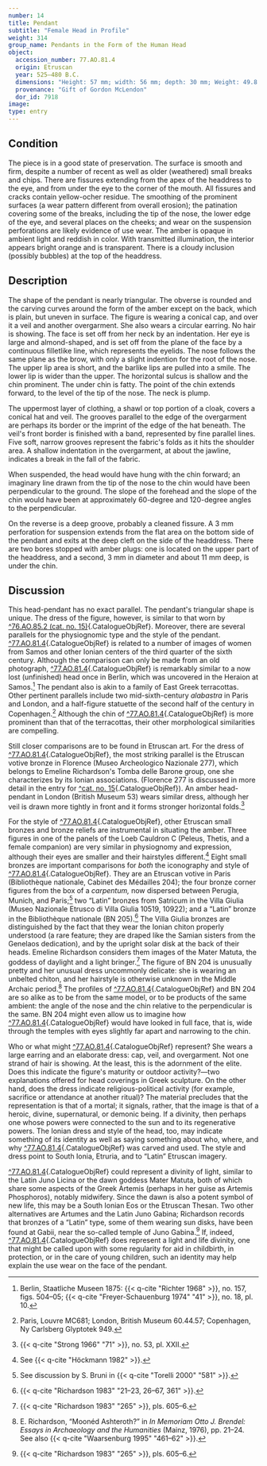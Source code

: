 ```yaml
---
number: 14
title: Pendant
subtitle: "Female Head in Profile"
weight: 314
group_name: Pendants in the Form of the Human Head
object:
  accession_number: 77.AO.81.4
  origin: Etruscan
  year: 525–480 B.C.
  dimensions: "Height: 57 mm; width: 56 mm; depth: 30 mm; Weight: 49.8 g"
  provenance: "Gift of Gordon McLendon"
  dor_id: 7918
image:
type: entry
---
```


## Condition

The piece is in a good state of preservation. The surface is smooth and firm, despite a number of recent as well as older (weathered) small breaks and chips. There are fissures extending from the apex of the headdress to the eye, and from under the eye to the corner of the mouth. All fissures and cracks contain yellow-ocher residue. The smoothing of the prominent surfaces (a wear pattern different from overall erosion); the patination covering some of the breaks, including the tip of the nose, the lower edge of the eye, and several places on the cheeks; and wear on the suspension perforations are likely evidence of use wear. The amber is opaque in ambient light and reddish in color. With transmitted illumination, the interior appears bright orange and is transparent. There is a cloudy inclusion (possibly bubbles) at the top of the headdress.

## Description

The shape of the pendant is nearly triangular. The obverse is rounded and the carving curves around the form of the amber except on the back, which is plain, but uneven in surface. The figure is wearing a conical cap, and over it a veil and another overgarment. She also wears a circular earring. No hair is showing. The face is set off from her neck by an indentation. Her eye is large and almond-shaped, and is set off from the plane of the face by a continuous filletlike line, which represents the eyelids. The nose follows the same plane as the brow, with only a slight indention for the root of the nose. The upper lip area is short, and the barlike lips are pulled into a smile. The lower lip is wider than the upper. The horizontal sulcus is shallow and the chin prominent. The under chin is fatty. The point of the chin extends forward, to the level of the tip of the nose. The neck is plump.

The uppermost layer of clothing, a shawl or top portion of a cloak, covers a conical hat and veil. The grooves parallel to the edge of the overgarment are perhaps its border or the imprint of the edge of the hat beneath. The veil's front border is finished with a band, represented by fine parallel lines. Five soft, narrow grooves represent the fabric's folds as it hits the shoulder area. A shallow indentation in the overgarment, at about the jawline, indicates a break in the fall of the fabric.

When suspended, the head would have hung with the chin forward; an imaginary line drawn from the tip of the nose to the chin would have been perpendicular to the ground. The slope of the forehead and the slope of the chin would have been at approximately 60-degree and 120-degree angles to the perpendicular.

On the reverse is a deep groove, probably a cleaned fissure. A 3 mm perforation for suspension extends from the flat area on the bottom side of the pendant and exits at the deep cleft on the side of the headdress. There are two bores stopped with amber plugs: one is located on the upper part of the headdress, and a second, 3 mm in diameter and about 11 mm deep, is under the chin.

## Discussion

This head-pendant has no exact parallel. The pendant's triangular shape is unique. The dress of the figure, however, is similar to that worn by [^76.AO.85.2 (cat. no. 15)](#cat-76.AO.85.2){.CatalogueObjRef}. Moreover, there are several parallels for the physiognomic type and the style of the pendant. [^77.AO.81.4](#cat-77.AO.81.4){.CatalogueObjRef} is related to a number of images of women from Samos and other Ionian centers of the third quarter of the sixth century. Although the comparison can only be made from an old photograph, [^77.AO.81.4](#cat-77.AO.81.4){.CatalogueObjRef} is remarkably similar to a now lost (unfinished) head once in Berlin, which was uncovered in the Heraion at Samos.[^1] The pendant also is akin to a family of East Greek terracottas. Other pertinent parallels include two mid-sixth-century *alabastra* in Paris and London, and a half-figure statuette of the second half of the century in Copenhagen.[^2] Although the chin of [^77.AO.81.4](#cat-77.AO.81.4){.CatalogueObjRef} is more prominent than that of the terracottas, their other morphological similarities are compelling.

Still closer comparisons are to be found in Etruscan art. For the dress of [^77.AO.81.4](#cat-77.AO.81.4){.CatalogueObjRef}, the most striking parallel is the Etruscan votive bronze in Florence (Museo Archeologico Nazionale 277), which belongs to Emeline Richardson's Tomba delle Barone group, one she characterizes by its Ionian associations. (Florence 277 is discussed in more detail in the entry for [^cat. no. 15](#cat-76.AO.85.2){.CatalogueObjRef}). An amber head-pendant in London (British Museum 53) wears similar dress, although her veil is drawn more tightly in front and it forms stronger horizontal folds.[^3]

For the style of [^77.AO.81.4](#cat-77.AO.81.4){.CatalogueObjRef}, other Etruscan small bronzes and bronze reliefs are instrumental in situating the amber. Three figures in one of the panels of the Loeb Cauldron C (Peleus, Thetis, and a female companion) are very similar in physiognomy and expression, although their eyes are smaller and their hairstyles different.[^4] Eight small bronzes are important comparisons for *both* the iconography and style of [^77.AO.81.4](#cat-77.AO.81.4){.CatalogueObjRef}. They are an Etruscan votive in Paris (Bibliothèque nationale, Cabinet des Médailles 204); the four bronze corner figures from the box of a *carpentum,* now dispersed between Perugia, Munich, and Paris;[^5] two “Latin” bronzes from Satricum in the Villa Giulia (Museo Nazionale Etrusco di Villa Giulia 10519, 10922); and a “Latin” bronze in the Bibliothèque nationale (BN 205).[^6] The Villa Giulia bronzes are distinguished by the fact that they wear the Ionian chiton properly understood (a rare feature; they are draped like the Samian sisters from the Genelaos dedication), and by the upright solar disk at the back of their heads. Emeline Richardson considers them images of the Mater Matuta, the goddess of daylight and a light bringer.[^7] The figure of BN 204 is unusually pretty and her unusual dress uncommonly delicate: she is wearing an unbelted chiton, and her hairstyle is otherwise unknown in the Middle Archaic period.[^8] The profiles of [^77.AO.81.4](#cat-77.AO.81.4){.CatalogueObjRef} and BN 204 are so alike as to be from the same model, or to be products of the same ambient: the angle of the nose and the chin relative to the perpendicular is the same. BN 204 might even allow us to imagine how [^77.AO.81.4](#cat-77.AO.81.4){.CatalogueObjRef} would have looked in full face, that is, wide through the temples with eyes slightly far apart and narrowing to the chin.

Who or what might [^77.AO.81.4](#cat-77.AO.81.4){.CatalogueObjRef} represent? She wears a large earring and an elaborate dress: cap, veil, and overgarment. Not one strand of hair is showing. At the least, this is the adornment of the elite. Does this indicate the figure's maturity or outdoor activity?—two explanations offered for head coverings in Greek sculpture. On the other hand, does the dress indicate religious-political activity (for example, sacrifice or attendance at another ritual)? The material precludes that the representation is that of a mortal; it signals, rather, that the image is that of a heroic, divine, supernatural, or demonic being. If a divinity, then perhaps one whose powers were connected to the sun and to its regenerative powers. The Ionian dress and style of the head, too, may indicate something of its identity as well as saying something about who, where, and why [^77.AO.81.4](#cat-77.AO.81.4){.CatalogueObjRef} was carved and used. The style and dress point to South Ionia, Etruria, and to “Latin” Etruscan imagery.

[^77.AO.81.4](#cat-77.AO.81.4){.CatalogueObjRef} could represent a divinity of light, similar to the Latin Juno Licina or the dawn goddess Mater Matuta, both of which share some aspects of the Greek Artemis (perhaps in her guise as Artemis Phosphoros), notably midwifery. Since the dawn is also a potent symbol of new life, this may be a South Ionian Eos or the Etruscan Thesan. Two other alternatives are Artumes and the Latin Juno Gabina; Richardson records that bronzes of a “Latin” type, some of them wearing sun disks, have been found at Gabii, near the so-called temple of Juno Gabina.[^9] If, indeed, [^77.AO.81.4](#cat-77.AO.81.4){.CatalogueObjRef} does represent a light and life divinity, one that might be called upon with some regularity for aid in childbirth, in protection, or in the care of young children, such an identity may help explain the use wear on the face of the pendant.


[^1]: Berlin, Staatliche Museen 1875: {{< q-cite "Richter 1968" >}}, no. 157, figs. 504–05; {{< q-cite "Freyer-Schauenburg 1974" "41" >}}, no. 18, pl. 10.

[^2]: Paris, Louvre MC681; London, British Museum 60.44.57; Copenhagen, Ny Carlsberg Glyptotek 949.

[^3]: {{< q-cite "Strong 1966" "71" >}}, no. 53, pl. XXII.

[^4]: See {{< q-cite "Höckmann 1982" >}}.

[^5]: See discussion by S. Bruni in {{< q-cite "Torelli 2000" "581" >}}.

[^6]: {{< q-cite "Richardson 1983" "21–23, 26–67, 361" >}}.

[^7]: {{< q-cite "Richardson 1983" "265" >}}, pls. 605–6.

[^8]: E. Richardson, “Moonéd Ashteroth?” in *In Memoriam Otto J. Brendel: Essays in Archaeology and the Humanities* (Mainz, 1976), pp. 21–24. See also {{< q-cite "Waarsenburg 1995" "461–62" >}}.

[^9]: {{< q-cite "Richardson 1983" "265" >}}, pls. 605–6.
